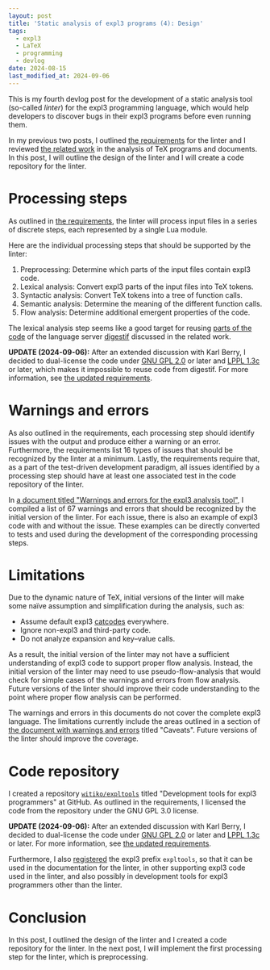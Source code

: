 ```yaml
---
layout: post
title: 'Static analysis of expl3 programs (4): Design'
tags:
  - expl3
  - LaTeX
  - programming
  - devlog
date: 2024-08-15
last_modified_at: 2024-09-06
---
```


This is my fourth devlog post for the development of a static analysis tool
(so-called *linter*) for the expl3 programming language, which would help
developers to discover bugs in their expl3 programs before even running them.

In my previous two posts, I outlined [the requirements][1] for the linter and I
reviewed [the related work][2] in the analysis of TeX programs and documents.
In this post, I will outline the design of the linter and I will create a code
repository for the linter.

# Processing steps

As outlined in [the requirements][1], the linter will process input files in a
series of discrete steps, each represented by a single Lua module.

Here are the individual processing steps that should be supported by the linter:

1. Preprocessing: Determine which parts of the input files contain expl3 code.
2. Lexical analysis: Convert expl3 parts of the input files into TeX tokens.
3. Syntactic analysis: Convert TeX tokens into a tree of function calls.
4. Semantic analysis: Determine the meaning of the different function calls.
5. Flow analysis: Determine additional emergent properties of the code.

The lexical analysis step seems like a good target for reusing [parts of the
code][4] of the language server [digestif][5] discussed in the related work.

**UPDATE (2024-09-06):** After an extended discussion with Karl Berry, I
decided to dual-license the code under [GNU GPL 2.0][10] or later and [LPPL
1.3c][11] or later, which makes it impossible to reuse code from digestif. For
more information, see [the updated requirements][9].

# Warnings and errors

As also outlined in the requirements, each processing step should identify
issues with the output and produce either a warning or an error. Furthermore,
the requirements list 16 types of issues that should be recognized by the linter
at a minimum. Lastly, the requirements require that, as a part of the
test-driven development paradigm, all issues identified by a processing step
should have at least one associated test in the code repository of the linter.

In [a document titled "Warnings and errors for the expl3 analysis tool"][6],
I compiled a list of 67 warnings and errors that should be recognized by the
initial version of the linter. For each issue, there is also an example of
expl3 code with and without the issue. These examples can be directly converted
to tests and used during the development of the corresponding processing steps.

# Limitations

Due to the dynamic nature of TeX, initial versions of the linter will make some
naïve assumption and simplification during the analysis, such as:

- Assume default expl3 [catcodes][8] everywhere.
- Ignore non-expl3 and third-party code.
- Do not analyze expansion and key–value calls.

As a result, the initial version of the linter may not have a sufficient
understanding of expl3 code to support proper flow analysis. Instead, the
initial version of the linter may need to use pseudo-flow-analysis that would
check for simple cases of the warnings and errors from flow analysis. Future
versions of the linter should improve their code understanding to the point
where proper flow analysis can be performed.

The warnings and errors in this documents do not cover the complete expl3
language. The limitations currently include the areas outlined in a section
of [the document with warnings and errors][6] titled "Caveats". Future versions
of the linter should improve the coverage.

# Code repository

I created a repository [`witiko/expltools`][3] titled "Development tools for
expl3 programmers" at GitHub. As outlined in the requirements, I licensed
the code from the repository under the GNU GPL 3.0 license.

**UPDATE (2024-09-06):** After an extended discussion with Karl Berry, I
decided to dual-license the code under [GNU GPL 2.0][10] or later and [LPPL
1.3c][11] or later. For more information, see [the updated requirements][9].

Furthermore, I also [registered][7] the expl3 prefix `expltools`, so that it
can be used in the documentation for the linter, in other supporting expl3 code
used in the linter, and also possibly in development tools for expl3
programmers other than the linter.

# Conclusion

In this post, I outlined the design of the linter and I created a code
repository for the linter.
In the next post, I will implement the first processing step for the linter,
which is preprocessing.

 [1]: /Expl3-Linter-2
 [2]: /Expl3-Linter-3
 [3]: https://github.com/Witiko/expltools
 [4]: https://github.com/astoff/digestif/blob/7962d25/digestif/Parser.lua
 [5]: https://ctan.org/pkg/digestif
 [6]: https://github.com/Witiko/expltools/releases/download/2024-09-06/warnings-and-errors.pdf
 [7]: https://github.com/latex3/latex3/pull/1556
 [8]: https://en.wikibooks.org/wiki/TeX/catcode
 [9]: /Expl3-Linter-2#license-terms
 [10]: https://www.gnu.org/licenses/old-licenses/gpl-2.0.html
 [11]: https://www.latex-project.org/lppl/lppl-1-3c/
